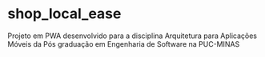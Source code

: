 # shop_local_ease
Projeto em PWA desenvolvido para a disciplina Arquitetura para Aplicações Móveis da Pós graduação em Engenharia de Software na PUC-MINAS
